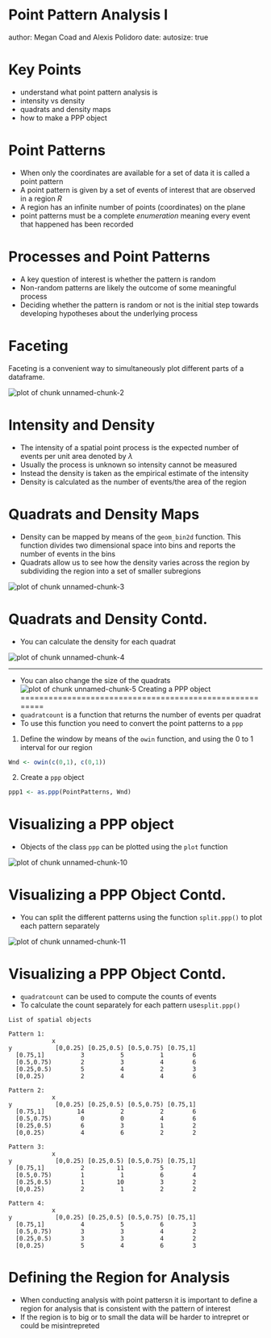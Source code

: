 Point Pattern Analysis I
========================================================
author: Megan Coad and Alexis Polidoro
date: 
autosize: true

Key Points
========================================================
- understand what point pattern analysis is 
- intensity vs density 
- quadrats and density maps
- how to make a PPP object

Point Patterns
========================================================


- When only the coordinates are available for a set of data it is called a point pattern
- A point pattern is given by a set of events of interest that are observed in a region $R$
- A region has an infinite number of points (coordinates) on the plane 
- point patterns must be a complete _enumeration_ meaning every event that happened has been recorded

Processes and Point Patterns
========================================================
-  A key question of interest is whether the pattern is random
- Non-random patterns are likely the outcome of some meaningful process
- Deciding whether the pattern is random or not is the initial step towards developing hypotheses about the underlying process 

Faceting
========================================================
Faceting is a convenient way to simultaneously plot different parts of a dataframe.

![plot of chunk unnamed-chunk-2](08-Point-pattern-analysis-I-slides-figure/unnamed-chunk-2-1.png)


Intensity and Density
========================================================
- The intensity of a spatial point process is the expected number of events per unit area denoted by $\lambda$
- Usually the process is unknown so intensity cannot be measured
- Instead the density is taken as the empirical estimate of the intensity
- Density is calculated as the number of events/the area of the region

Quadrats and Density Maps
========================================================
- Density can be mapped by means of the `geom_bin2d` function. This function divides two dimensional space into bins and reports the number of events in the bins
- Quadrats allow us to see how the density varies across the region by subdividing the region into a set of smaller subregions 

![plot of chunk unnamed-chunk-3](08-Point-pattern-analysis-I-slides-figure/unnamed-chunk-3-1.png)

Quadrats and Density Contd. 
========================================================
- You can calculate the density for each quadrat

![plot of chunk unnamed-chunk-4](08-Point-pattern-analysis-I-slides-figure/unnamed-chunk-4-1.png)
***
- You can also change the size of the quadrats
![plot of chunk unnamed-chunk-5](08-Point-pattern-analysis-I-slides-figure/unnamed-chunk-5-1.png)
Creating a PPP object
========================================================
- `quadratcount` is a function that returns the number of events per quadrat
- To use this function you need to convert the point patterns to a `ppp`
1. Define the window by means of the `owin` function, and using the 0 to 1 interval for our region



```r
Wnd <- owin(c(0,1), c(0,1))
```

2. Create a `ppp` object



```r
ppp1 <- as.ppp(PointPatterns, Wnd)
```

Visualizing a PPP object 
========================================================

- Objects of the class `ppp` can be plotted using the `plot` function 

![plot of chunk unnamed-chunk-10](08-Point-pattern-analysis-I-slides-figure/unnamed-chunk-10-1.png)



Visualizing a PPP Object Contd. 
========================================================
- You can split the different patterns using the function `split.ppp()` to plot each pattern separately

![plot of chunk unnamed-chunk-11](08-Point-pattern-analysis-I-slides-figure/unnamed-chunk-11-1.png)



Visualizing a PPP Object Contd. 
========================================================

- `quadratcount` can be used to compute the counts of events
- To calculate the count separately for each pattern use`split.ppp()` 
  

```
List of spatial objects

Pattern 1:
            x
y            [0,0.25) [0.25,0.5) [0.5,0.75) [0.75,1]
  [0.75,1]          3          5          1        6
  [0.5,0.75)        2          3          4        6
  [0.25,0.5)        5          4          2        3
  [0,0.25)          2          4          4        6

Pattern 2:
            x
y            [0,0.25) [0.25,0.5) [0.5,0.75) [0.75,1]
  [0.75,1]         14          2          2        6
  [0.5,0.75)        0          0          4        6
  [0.25,0.5)        6          3          1        2
  [0,0.25)          4          6          2        2

Pattern 3:
            x
y            [0,0.25) [0.25,0.5) [0.5,0.75) [0.75,1]
  [0.75,1]          2         11          5        7
  [0.5,0.75)        1          1          6        4
  [0.25,0.5)        1         10          3        2
  [0,0.25)          2          1          2        2

Pattern 4:
            x
y            [0,0.25) [0.25,0.5) [0.5,0.75) [0.75,1]
  [0.75,1]          4          5          6        3
  [0.5,0.75)        3          3          4        2
  [0.25,0.5)        3          3          4        2
  [0,0.25)          5          4          6        3
```


Defining the Region for Analysis
========================================================
- When conducting analysis with point pattersn it is important to define a region for analysis that is consistent with the pattern of interest
- If the region is to big or to small the data will be harder to intrepret or could be misintrepreted
